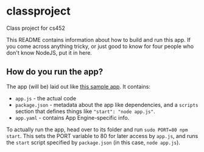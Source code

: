 # classproject
Class project for cs452

This README contains information about how to build and run this app.  If you come across anything tricky, or just good to know for four people who don't know NodeJS, put it in here.

## How do you run the app?
The app (will be) laid out like [this sample app](https://github.com/GoogleCloudPlatform/nodejs-docs-samples/tree/master/appengine/hello-world).  It contains:
 - `app.js` - the actual code
 - `package.json` - metadata about the app like dependencies, and a `scripts` section that defines things like `"start": "node app.js"`.
 - `app.yaml` - contains App Engine-specific info.

 To actually run the app, head over to its folder and run `sudo PORT=80 npm start`.  This sets the PORT variable to 80 for later access by `app.js`, and runs the `start` script specified by `package.json` (in this case, `node app.js`).
